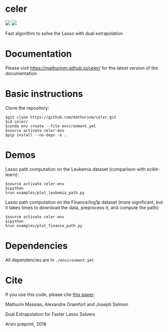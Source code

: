 # celer

[![](https://travis-ci.org/mathurinm/celer.svg?branch=master)](https://travis-ci.org/mathurinm/celer/)
[![](https://codecov.io/gh/mathurinm/celer/branch/master/graphs/badge.svg?branch=master)](https://codecov.io/gh/mathurinm/celer)


Fast algorithm to solve the Lasso with dual extrapolation

# Documentation

Please visit https://mathurinm.github.io/celer/ for the latest version of the documentation.

# Basic instructions
Clone the repository:

```
$git clone https://github.com/mathurinm/celer.git
$cd celer/
$conda env create --file environment.yml
$source activate celer-env
$pip install --no-deps -e .
```

# Demos
Lasso path computation on the Leukemia dataset (comparison with scikit-learn):
```
$source activate celer-env
$ipython
%run examples/plot_leukemia_path.py
```

Lasso path computation on the Finance/log1p dataset (more significant, but it takes times to download the data, preprocess it, and compute the path):
```
$source activate celer-env
$ipython
%run examples/plot_finance_path.py
```

# Dependencies
All dependencies are in  ```./environment.yml```

# Cite
If you use this code, please cite [this paper](https://arxiv.org/abs/1802.07481):

Mathurin Massias, Alexandre Gramfort and Joseph Salmon

Dual Extrapolation for Faster Lasso Solvers

Arxiv preprint, 2018
